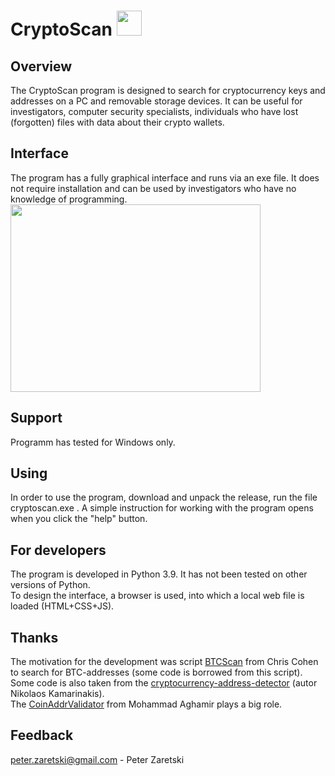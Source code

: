 # CryptoScan  <img src="https://user-images.githubusercontent.com/101092112/162493849-b7c77d0d-7019-45a9-a91f-cd3c7735eb6d.png" width=40px height=40px><br> 

## Overview
The CryptoScan program is designed to search for cryptocurrency keys and addresses on a PC and removable storage devices. 
It can be useful for investigators, computer security specialists, individuals who have lost (forgotten) files with data about their crypto wallets.

## Interface
The program has a fully graphical interface and runs via an exe file. It does not require installation and can be used by investigators who have no knowledge of programming.
<br><img src="https://user-images.githubusercontent.com/101092112/162491645-b347167b-4dc6-49b0-897a-ee57c1d6201e.png" width=400px height=300px>

## Support
Programm has tested for Windows only.

## Using
In order to use the program, download and unpack the release, run the file cryptoscan.exe . A simple instruction for working with the program opens when you click the "help" button.

## For developers
The program is developed in Python 3.9. It has not been tested on other versions of Python.<br>
To design the interface, a browser is used, into which a local web file is loaded (HTML+CSS+JS).

## Thanks
The motivation for the development was script [BTCScan](https://gist.github.com/chriswcohen/7e28c95ba7354a986c34) from Chris Cohen to search for BTC-addresses (some code is borrowed from this script).<br>
Some code is also taken from the [cryptocurrency-address-detector](https://gist.github.com/chriswcohen/7e28c95ba7354a986c34) (autor Nikolaos Kamarinakis).<br>
The [CoinAddrValidator](https://pypi.org/project/coinaddrvalidator/) from Mohammad Aghamir plays a big role.

## Feedback
peter.zaretski@gmail.com - Peter Zaretski

